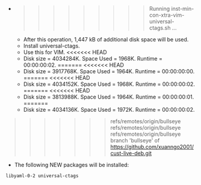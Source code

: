 * >>>>>>>>> Running inst-min-con-xtra-vim-universal-ctags.sh ...
  * After this operation, 1,447 kB of additional disk space will be used.
  * Install universal-ctags.
  * Use this for VIM.
<<<<<<< HEAD
  * Disk size = 4034284K. Space Used = 1968K. Runtime = 00:00:00:02.
=======
<<<<<<< HEAD
  * Disk size = 3917768K. Space Used = 1964K. Runtime = 00:00:00:00.
=======
<<<<<<< HEAD
  * Disk size = 4034152K. Space Used = 1968K. Runtime = 00:00:00:02.
=======
<<<<<<< HEAD
  * Disk size = 3813988K. Space Used = 1964K. Runtime = 00:00:00:01.
=======
  * Disk size = 4034136K. Space Used = 1972K. Runtime = 00:00:00:02.
>>>>>>> refs/remotes/origin/bullseye
>>>>>>> refs/remotes/origin/bullseye
>>>>>>> refs/remotes/origin/bullseye
>>>>>>> branch 'bullseye' of https://github.com/xuanngo2001/cust-live-deb.git
  * The following NEW packages will be installed:
  ```bash
libyaml-0-2 universal-ctags
  ```
